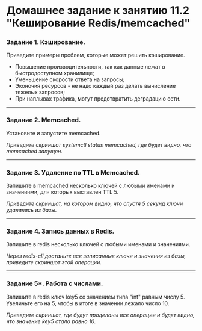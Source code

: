# Домашнее задание к занятию 11.2 "Кеширование Redis/memcached"

### Задание 1. Кэширование. 

Приведите примеры проблем, которые может решить кэширование. 

- Повышение производительности, так как данные лежат в быстродоступном хранилище;
- Уменьшение скорости ответа на запросы;
- Эконочия ресурсов - не надо каждый раз делать вычисление тяжелых запросов;
- При наплывах трафика, могут предотвратить деградацию сети.

---

### Задание 2. Memcached.

Установите и запустите memcached.

*Приведите скриншот systemctl status memcached, где будет видно, что memcached запущен.*



---

### Задание 3. Удаление по TTL в Memcached.

Запишите в memcached несколько ключей с любыми именами и значениями, для которых выставлен TTL 5. 

*Приведите скриншот, на котором видно, что спустя 5 секунд ключи удалились из базы.*



---

### Задание 4. Запись данных в Redis. 

Запишите в redis несколько ключей с любыми именами и значениями. 

*Через redis-cli достаньте все записанные ключи и значения из базы, приведите скриншот этой операции.*


---

### Задание 5*. Работа с числами. 

Запишите в redis ключ key5 со значением типа "int" равным числу 5. Увеличьте его на 5, чтобы в итоге в значении лежало число 10.  

*Приведите скриншот, где будут проделаны все операции и будет видно, что значение key5 стало равно 10.*


